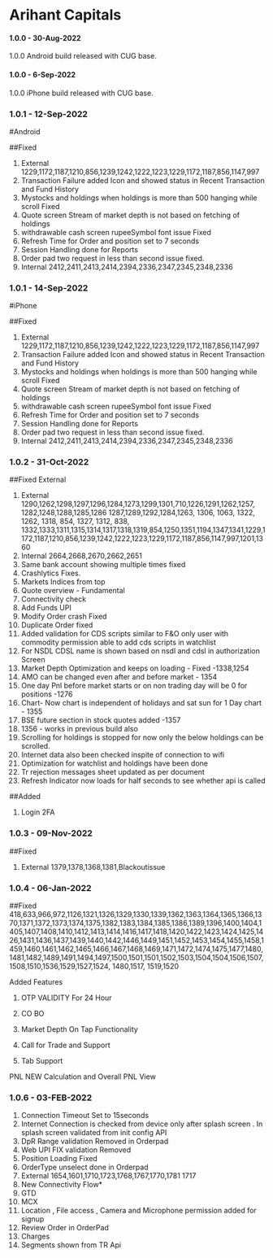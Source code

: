 # Arihant Capitals

#### 1.0.0 - 30-Aug-2022

1.0.0 Android build released with CUG base.

#### 1.0.0 - 6-Sep-2022

1.0.0 iPhone build released with CUG base.

### 1.0.1 - 12-Sep-2022

#Android

##Fixed 
1.  External 1229,1172,1187,1210,856,1239,1242,1222,1223,1229,1172,1187,856,1147,997
2.  Transaction Failure added Icon and showed status in Recent Transaction and Fund History
3.  Mystocks and holdings when holdings is more than 500 hanging while scroll Fixed
4.  Quote screen Stream of market depth is not based on fetching of holdings
5.  withdrawable cash screen rupeeSymbol font issue Fixed
6.  Refresh Time for Order and position set to 7 seconds
7.  Session Handling done for Reports
8.  Order pad two request in less than second issue fixed.
9. Internal 2412,2411,2413,2414,2394,2336,2347,2345,2348,2336

### 1.0.1 - 14-Sep-2022

#iPhone

##Fixed
1.  External 1229,1172,1187,1210,856,1239,1242,1222,1223,1229,1172,1187,856,1147,997
2.  Transaction Failure added Icon and showed status in Recent Transaction and Fund History
3.  Mystocks and holdings when holdings is more than 500 hanging while scroll Fixed
4.  Quote screen Stream of market depth is not based on fetching of holdings
5.  withdrawable cash screen rupeeSymbol font issue Fixed
6.  Refresh Time for Order and position set to 7 seconds
7.  Session Handling done for Reports
8.  Order pad two request in less than second issue fixed.
9. Internal 2412,2411,2413,2414,2394,2336,2347,2345,2348,2336

### 1.0.2 - 31-Oct-2022

##Fixed 
External 
1. External 1290,1262,1298,1297,1296,1284,1273,1299,1301,710,1226,1291,1262,1257, 1282,1248,1288,1285,1286 1287,1289,1292,1284,1263, 1306, 1063, 1322, 1262, 1318, 854, 1327, 1312, 838, 1332,1333,1311,1315,1314,1317,1318,1319,854,1250,1351,1194,1347,1341,1229,1172,1187,1210,856,1239,1242,1222,1223,1229,1172,1187,856,1147,997,1201,1360
2. Internal 2664,2668,2670,2662,2651
3. Same bank account showing multiple times fixed
4. Crashlytics Fixes. 
5. Markets Indices from top 
6. Quote overview - Fundamental
7. Connectivity check 
8. Add Funds UPI
9. Modify Order crash Fixed
10. Duplicate Order fixed
11. Added validation for CDS scripts similar to F&O only user with commodity permission able to add cds scripts in watchlist
12. For NSDL CDSL name is shown based on nsdl and cdsl in authorization Screen
13. Market Depth Optimization and keeps on loading - Fixed -1338,1254
14. AMO can be changed even after and before market - 1354
15. One day Pnl before market starts or on non trading day will be 0 for positions -1276
16. Chart- Now chart is independent of holidays and sat sun for 1 Day chart - 1355
17. BSE future section in stock quotes added -1357
18. 1356 - works in previous build also
19. Scrolling for holdings is stopped for now only the below holdings can be scrolled.
20. Internet data also been checked inspite of connection to wifi 
21. Optimization for watchlist and holdings have been done
22. Tr rejection messages sheet updated as per document
23. Refresh Indicator now loads for half seconds to see whether api is called

##Added
1. Login 2FA


### 1.0.3 - 09-Nov-2022
##Fixed 
1. External 1379,1378,1368,1381,Blackoutissue

### 1.0.4 - 06-Jan-2022
##Fixed 
418,633,966,972,1126,1321,1326,1329,1330,1339,1362,1363,1364,1365,1366,1370,1371,1372,1373,1374,1375,1382,1383,1384,1385,1386,1389,1396,1400,1404,1405,1407,1408,1410,1412,1413,1414,1416,1417,1418,1420,1422,1423,1424,1425,1426,1431,1436,1437,1439,1440,1442,1446,1449,1451,1452,1453,1454,1455,1458,1459,1460,1461,1462,1465,1466,1467,1468,1469,1471,1472,1474,1475,1477,1480,1481,1482,1489,1491,1494,1497,1500,1501,1501,1502,1503,1504,1504,1506,1507,1508,1510,1536,1529,1527,1524, 1480,1517, 1519,1520

Added Features

1. OTP VALIDITY For 24 Hour 

2. CO BO

3. Market Depth On Tap Functionality

4. Call for Trade and Support

5. Tab Support

PNL NEW Calculation and Overall PNL View

### 1.0.6 - 03-FEB-2022

1.  Connection Timeout Set to 15seconds 
2.  Internet Connection is checked from device only after splash screen .
    In splash screen validated from init config API
3.  DpR Range validation Removed in Orderpad
4.  Web UPI FIX validation Removed
5.  Position Loading Fixed
6.  OrderType unselect done in Orderpad
7.  External 1654,1601,1710,1723,1768,1767,1770,1781 1717 
8.  New Connectivity Flow*
9.  GTD
10. MCX
11. Location , File access , Camera and Microphone permission added for signup
12. Review Order in OrderPad
13. Charges
14. Segments shown from TR Api
